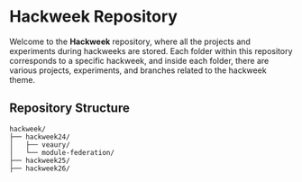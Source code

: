 # Hackweek Repository

Welcome to the **Hackweek** repository, where all the projects and experiments during hackweeks are stored. Each folder within this repository corresponds to a specific hackweek, and inside each folder, there are various projects, experiments, and branches related to the hackweek theme.

## Repository Structure

```plaintext
hackweek/
├── hackweek24/
│   ├── veaury/
│   └── module-federation/
├── hackweek25/
├── hackweek26/

